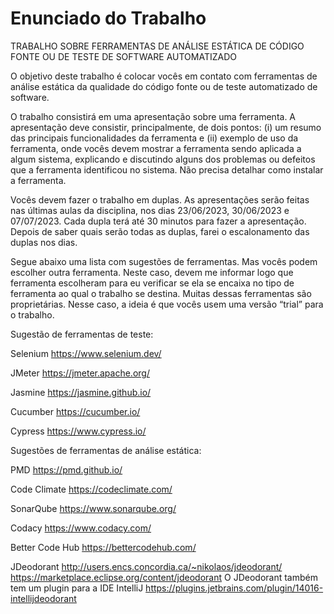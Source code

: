 # Enunciado do Trabalho
TRABALHO SOBRE FERRAMENTAS DE ANÁLISE ESTÁTICA DE CÓDIGO FONTE OU DE TESTE DE SOFTWARE AUTOMATIZADO

O objetivo deste trabalho é colocar vocês em contato com ferramentas de análise estática da qualidade do código fonte ou de teste automatizado de software.

O trabalho consistirá em uma apresentação sobre uma ferramenta. A apresentação deve consistir, principalmente, de dois pontos: (i) um resumo das principais funcionalidades da ferramenta e (ii) exemplo de uso da ferramenta, onde vocês devem mostrar a ferramenta sendo aplicada a algum sistema, explicando e discutindo alguns dos problemas ou defeitos que a ferramenta identificou no sistema. Não precisa detalhar como instalar a ferramenta.

Vocês devem fazer o trabalho em duplas. As apresentações serão feitas nas últimas aulas da disciplina, nos dias 23/06/2023, 30/06/2023 e 07/07/2023. Cada dupla terá até 30 minutos para fazer a apresentação. Depois de saber quais serão todas as duplas, farei o escalonamento das duplas nos dias.

Segue abaixo uma lista com sugestões de ferramentas. Mas vocês podem escolher outra ferramenta. Neste caso, devem me informar logo que ferramenta escolheram para eu verificar se ela se encaixa no tipo de ferramenta ao qual o trabalho se destina. Muitas dessas ferramentas são proprietárias. Nesse caso, a ideia é que vocês usem uma versão “trial” para o trabalho.

Sugestão de ferramentas de teste:

Selenium
https://www.selenium.dev/

JMeter
https://jmeter.apache.org/

Jasmine
https://jasmine.github.io/

Cucumber
https://cucumber.io/

Cypress
https://www.cypress.io/

Sugestões de ferramentas de análise estática:

PMD
https://pmd.github.io/

Code Climate
https://codeclimate.com/

SonarQube
https://www.sonarqube.org/

Codacy
https://www.codacy.com/

Better Code Hub
https://bettercodehub.com/

JDeodorant
http://users.encs.concordia.ca/~nikolaos/jdeodorant/
https://marketplace.eclipse.org/content/jdeodorant
O JDeodorant também tem um plugin para a IDE IntelliJ
https://plugins.jetbrains.com/plugin/14016-intellijdeodorant
